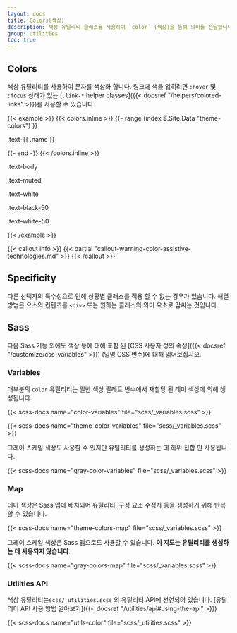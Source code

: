```yaml
---
layout: docs
title: Colors(색상)
description: 색상 유틸리티 클래스를 사용하여 `color` (색상)을 통해 의미를 전달합니다. 호버 상태의 링크 스타일링에 대한 지원도 포함합니다.
group: utilities
toc: true
---
```


## Colors

색상 유틸리티를 사용하여 문자를 색상화 합니다. 링크에 색을 입히려면 `:hover` 및 `:focus` 상태가 있는 [`.link-*` helper classes]({{< docsref "/helpers/colored-links" >}})를 사용할 수 있습니다.

{{< example >}}
{{< colors.inline >}}
{{- range (index $.Site.Data "theme-colors") }}
<p class="text-{{ .name }}{{ with .contrast_color }} bg-{{ . }}{{ end }}">.text-{{ .name }}</p>
{{- end -}}
{{< /colors.inline >}}
<p class="text-body">.text-body</p>
<p class="text-muted">.text-muted</p>
<p class="text-white bg-dark">.text-white</p>
<p class="text-black-50">.text-black-50</p>
<p class="text-white-50 bg-dark">.text-white-50</p>
{{< /example >}}

{{< callout info >}}
{{< partial "callout-warning-color-assistive-technologies.md" >}}
{{< /callout >}}

## Specificity

다른 선택자의 특수성으로 인해 상황별 클래스를 적용 할 수 없는 경우가 있습니다. 해결 방법은 요소의 컨텐츠를  `<div>` 또는 원하는 클래스의 의미 요소로 감싸는 것입니다.

## Sass

다음 Sass 기능 외에도 색상 등에 대해 포함 된 [CSS 사용자 정의 속성]({{< docsref "/customize/css-variables" >}}) (일명 CSS 변수)에 대해 읽어보십시오.

### Variables


대부분의 `color` 유틸리티는 일반 색상 팔레트 변수에서 재할당 된 테마 색상에 의해 생성됩니다.

{{< scss-docs name="color-variables" file="scss/_variables.scss" >}}

{{< scss-docs name="theme-color-variables" file="scss/_variables.scss" >}}

그레이 스케일 색상도 사용할 수 있지만 유틸리티를 생성하는 데 하위 집합 만 사용됩니다.

{{< scss-docs name="gray-color-variables" file="scss/_variables.scss" >}}

### Map

테마 색상은 Sass 맵에 배치되어 유틸리티, 구성 요소 수정자 등을 생성하기 위해 반복 할 수 있습니다.

{{< scss-docs name="theme-colors-map" file="scss/_variables.scss" >}}

그레이 스케일 색상은 Sass 맵으로도 사용할 수 있습니다. **이 지도는 유틸리티를 생성하는 데 사용되지 않습니다.**

{{< scss-docs name="gray-colors-map" file="scss/_variables.scss" >}}

### Utilities API

색상 유틸리티는`scss/_utilities.scss` 의 유틸리티 API에 선언되어 있습니다. [유틸리티 API 사용 방법 알아보기]({{< docsref "/utilities/api#using-the-api" >}})

{{< scss-docs name="utils-color" file="scss/_utilities.scss" >}}

